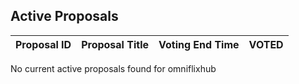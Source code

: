 ## Active Proposals

| Proposal ID | Proposal Title | Voting End Time | VOTED |
|-------------|----------------|-----------------|-------|
 
No current active proposals found for omniflixhub

